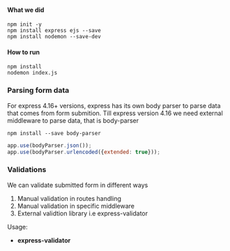 #### What we did
```npm
npm init -y
npm install express ejs --save
npm install nodemon --save-dev
```

#### How to run
```npm
npm install
nodemon index.js
```

### Parsing form data
For express 4.16+ versions, express has its own body parser to parse data that comes from form submition.
Till  express version 4.16 we need external middleware to parse data, that is body-parser
```
npm install --save body-parser
```
```js
app.use(bodyParser.json());
app.use(bodyParser.urlencoded({extended: true}));
```


### Validations
We can validate submitted form in different ways
1. Manual validation in routes handling
2. Manual validation in specific middleware
3. External validtion library i.e express-validator

Usage:
* **express-validator**